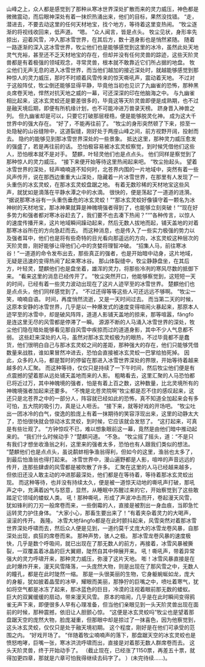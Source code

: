 山峰之上，众人都是感觉到了那种从寒冰世界深处扩散而来的灵力威压，神色都是微微震动，而后眼神深处有着一抹炽热涌出来，他们的目标，果然没找错。
“走，潜进去，不要去动这里的任何天材地宝，找个地方，等待着这里变热闹。
”牧尘逐渐的将视线收回来，低声道。
“嗯。
”众人闻言，皆是点头。
牧尘见状，身形率先掠出，迎着风雪，冲入那冰雪世界，在其后方，数十道身影也是悄然紧随。
随着一路逐渐的深入这冰雪世界，牧尘他们也是能够感觉到这里的冰冷，虽然此处天地灵气充裕，甚至还不乏天材地宝的存在，但却并没有任何灵兽的踪迹，这些天阶灵兽都是有着极强的领域观念，寻常灵兽，根本就不敢靠近它们所占据的地盘。
牧尘他们无声无息的进入冰雪世界，而当他们越加的接近深处时，就越能够感觉到那种惊人的灵力威压，那时不时顺着风雪传来的惊天嘶吼声，震动着天地。
不过对于这般阵仗，牧尘倒还能够显得平静，毕竟他当初也见识了九幽雀的恐怖，那种黑炎席卷天地，悍然对抗天地之威的一幕，可还深深的印在他脑海之中。
与九幽雀相比起来，这冰玄灵蛟还是要差很多的，毕竟这等天阶灵兽即便是成熟期，也不过是融天境后期，即便有所机缘计划，也不可能冲进万兽录天榜。
跻身晋入神兽之列。
但九幽雀却是可以，只要它打破那层桎梏，便是能够脱灵化神。
成为这大千世界中的强大存在。
“好了，不能再往前了。
”牧尘的身形突然顿了下来，掠至一处隐秘的山谷缝隙中，这道裂缝，刚好处于两座山峰之间，前方视野开阔，投射而去。
隐约的能够见到那冰雪世界深处的一些景象。
抵达这里，那种灵力威压愈发的强盛了，若是再往前的话。
恐怕极容易被冰玄灵蛟察觉，到时候凭借他们这些人，恐怕根本就不是对手。
楚麒，叶轻灵他们也是点点头。
他们同样是察觉到了那种惊人的灵力威压。
“接下来便开始等待这里热闹起来吧。
”牧尘抬起头。
望着冰雪世界的深处，轻声喃喃道不知何时，北苍界内围的一片地域中，突然有着一些风声传开，说在那西边重重大山深处，隐藏着一片冰雪世界，在那里有人发现了一头重伤的冰玄灵蛟，在那冰玄灵蛟盘踞之地。
有着无数珍稀的天材地宝这些风声，就犹如是滴落在平静水潭之中的水滴。
很快的，便是荡起了一道道的涟漪。
“据说那寒冰谷有一头重伤垂危的冰玄灵蛟！”“那冰玄灵蛟好像镇守着一颗名为冰神树的天材地宝，那冰神果就算是神魄境强者得到了，也能够立刻突破！”“现在好多势力和强者都对寒冰谷赶去了，我们要不也去凑下热闹？”“”各种传言，以惊人的速度传播开来，这片地域瞬间躁动起来，然后无数人拔地而起，铺天盖地的对着那寒冰谷所在的方向急赶而去。
而这种消息，也是传入了一些实力极强的势力以及强者耳中，他们也是将有些奇特的目光看向那遥远的方向，冰玄灵蛟这种层次的天阶灵兽，刚好能够让得他们心中的贪婪将理智冲破。
“招集人马，前往寒冰谷！”一道道的命令发布出去，那些真正的强者，也是开始暗中动身，这片地域，无疑是迅速的变得热闹了起来寒冰谷。
那山体裂缝中，牧尘静静盘坐，在其后方，叶轻灵，楚麒他们也是盘坐着，雄浑的灵力，将那些冷冽的寒风尽数的抵御下来。
“看来这里的消息已经传开了。
”牧尘突然开口，他能够察觉到，这短短一天的时间，已经有着一些灵力波动出现在了这片人迹罕至的冰雪世界。
楚麒他们也是点点头，他们同样感觉到了。
“不过还得等等这些人可还远远不够啊。
”牧尘一笑，喃喃自语。
时间，再度悄然流逝，又是一天时间过去。
而当第二天的时候，这原本安静的冰雪世界，几乎是以一种爆发式的速度变得喧闹火暴起来，那原本人迹罕至的冰雪中，却是破风阵阵，道道人影铺天盖地的掠来，那等喧嚣，fǎngfo是连这里无尽的风雪都是停滞了一瞬。
源源不断的人马涌入冰雪世界的深处，牧尘他们隐在暗处能够看见那自风雪中疾掠而过的道道身影，其中不少人气息都不弱。
这些赶来深处的人马，虽然对那冰玄灵蛟极为的眼热，不过毕竟都不是蠢货，他们很明白自己与那冰玄灵蛟之间的差距，那种强大的存在，他们只能够凭借数量来战胜，谁如果冒然冲进去，恐怕会直接被冰玄灵蛟一巴掌给拍死掉。
因此，众多的人马，都是暂时的停留在那进入冰雪世界深处的界限，开始等待着越来越多的人汇聚。
而这种等待，仅仅只是持续了一下午时间，然后牧尘他们便是有点震撼的望着那从远处铺天盖地而来的人影。
粗略看去，这里汇聚的人马恐怕都已将近过万，其中神魄境的强者，怕是有着上百之数，这种数量，比北灵境所有的神魄境强者加起来还要多。
“不愧是北苍灵院啊”牧尘都是忍不住的感叹起来，这还只是北苍界之中的一部分人，阵容就已经如此的恐怖，真不知道全加起来会有多可怕，五大院的吸引力，真是让人咂舌。
“接下来，就等好戏的开场吧。
”牧尘吐出一团冰冷的白气，俊逸的脸庞上有着一抹期待的笑容浮现出来，这里的动静太大了，恐怕很快就会惊动冰玄灵蛟，到时候，它应该就会发怒了。
“这打起来，可真是有些壮观了。
”方钟惊叹不已，难以想象眼前这一幕，竟然是由他们暗中推动起来的。
“我们什么时候动手？”楚麒问道。
“不急。
”牧尘摇了摇头，道：“不是只有我们才想坐收渔翁之利，这里来的强者太多，恐怕也有人跟我们类似的想法。
”楚麒他们也是点点头，虽说鹬蚌相争渔翁得利，但如今的这里，渔翁也太多了，到最后怕渔翁也得打起来。
冰雪世界中，漫山遍野都是人影，喧哗的声音远远的传开，连那些肆虐的风雪都是被吹散了许多。
汇聚在这里的人马已经越来越多，但依旧还没人敢主动的冲进那最深处，他们都是在等待着，等待着那冰玄灵蛟出现。
而这种等待，也并没有持续太久，便是被一道惊天动地的嘶吼声打破，那吼声之中，充满着凶气与怒意，显然，从睡眠中苏醒过来的它，开始察觉到了这些敢踏足它领域的蝼蚁人类。
吼！那种嘶吼，形成了声波冲击而开，卷起漫天风雪，犹如锋利的刀刃一般席卷而来，一些倒霉的人，直接是被割出一身血痕，当即急忙运转灵力护住身体。
“大家小心，那畜生要出来了！”有着夹杂着灵力的大喝声，滚滚的传开。
轰隆。
冰雪大地fǎngfo都是在此时颤抖起来，风雪突然对着那冰雪世界深处呼啸而去，然后众人便是见到，一道约莫千丈庞大的冰雪龙卷风暴，自那深处出现，疯狂的席卷而来。
那种声势，骇人之极。
那冰雪龙卷风暴的速度极快，几乎是数个呼吸间，就已出现在了那无数人的前方，再接着，冰雪风暴被撕裂，一双覆盖着冰晶的巨大翼翅，陡然自其中伸展开来。
吼！嘶吼声，带着异常强大的灵力呼啸开来，那种灵力威压，弥漫了这片天地。
嘭！冰雪风暴直接是在此时爆炸开来，漫天风雪降落，一头庞然大物，则是出现在了那风雪之中，无数人的瞳孔，都是在此时陡然一缩。
那是一头很美丽的生物，它身躯蜿蜒如龙，庞大的身躯，犹如披着晶莹的冰甲，耀眼而美丽，那狰狞的巨嘴之中，喷吐着寒气，犹如将空气都是冰冻了起来，那冰蓝色的巨目，冷漠的注视着眼前那无数的蝼蚁。
巨大的双翼缓缓的扇动，带来漫天风雪。
原本的喧闹，几乎是在此时瞬间变得鸦雀无声下来，即便很多人早有心理准备，但当他们亲眼见到一头天阶灵兽出现在面前的时候，那种震撼，依旧让人胆颤心惊。
“这便是冰玄灵蛟吗”牧尘也是望着那盘踞天空的庞然大物，脸庞凝重，但那眼中却是掠过了一抹喜色，因为他察觉到，这头冰玄灵蛟，仅仅只是处于融天境初期。
这个程度，刚好是在他们可承受的范围之内。
“好戏开场了。
”伴随着牧尘喃喃声的落下，那盘踞天空的冰玄灵蛟也是愤怒咆哮，巨嘴一张，寒冰洪流呼啸而出，直接是对着那无数人群席卷而去。
这头天阶灵兽，终于开始动手了。
（截止现在，已经涨了1150票，再差五十票，就得加更四章，那就是六章可怕我得继续去码字了。
）(未完待续……)。
